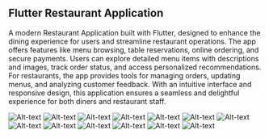 ## Flutter Restaurant Application

A modern Restaurant Application built with Flutter, designed to enhance the dining experience for users and streamline restaurant operations. The app offers features like menu browsing, table reservations, online ordering, and secure payments. Users can explore detailed menu items with descriptions and images, track order status, and access personalized recommendations. For restaurants, the app provides tools for managing orders, updating menus, and analyzing customer feedback. With an intuitive interface and responsive design, this application ensures a seamless and delightful experience for both diners and restaurant staff.

![Alt-text](https://github.com/LogainHamdan/Flutter-Restaurant-App/blob/eef1559b1996c62bae1d79f4c64c8856b3900ec1/Screenshot_2024-12-18-12-29-25-190_com.example.restaurant.jpg)
![Alt-text](https://github.com/LogainHamdan/Flutter-Restaurant-App/blob/eef1559b1996c62bae1d79f4c64c8856b3900ec1/Screenshot_2024-12-18-12-29-27-897_com.example.restaurant.jpg)
![Alt-text](https://github.com/LogainHamdan/Flutter-Restaurant-App/blob/eef1559b1996c62bae1d79f4c64c8856b3900ec1/Screenshot_2024-12-18-12-29-30-389_com.example.restaurant.jpg)
![Alt-text](https://github.com/LogainHamdan/Flutter-Restaurant-App/blob/eef1559b1996c62bae1d79f4c64c8856b3900ec1/Screenshot_2024-12-18-12-29-33-494_com.example.restaurant.jpg)
![Alt-text](https://github.com/LogainHamdan/Flutter-Restaurant-App/blob/eef1559b1996c62bae1d79f4c64c8856b3900ec1/Screenshot_2024-12-18-12-29-36-749_com.example.restaurant.jpg)
![Alt-text](https://github.com/LogainHamdan/Flutter-Restaurant-App/blob/eef1559b1996c62bae1d79f4c64c8856b3900ec1/Screenshot_2024-12-18-12-29-46-456_com.example.restaurant.jpg)
![Alt-text](https://github.com/LogainHamdan/Flutter-Restaurant-App/blob/eef1559b1996c62bae1d79f4c64c8856b3900ec1/Screenshot_2024-12-18-12-29-59-848_com.example.restaurant.jpg)
![Alt-text](https://github.com/LogainHamdan/Flutter-Restaurant-App/blob/eef1559b1996c62bae1d79f4c64c8856b3900ec1/Screenshot_2024-12-18-12-30-03-862_com.example.restaurant.jpg)
![Alt-text](https://github.com/LogainHamdan/Flutter-Restaurant-App/blob/eef1559b1996c62bae1d79f4c64c8856b3900ec1/Screenshot_2024-12-18-12-30-16-271_com.example.restaurant.jpg)
![Alt-text](https://github.com/LogainHamdan/Flutter-Restaurant-App/blob/eef1559b1996c62bae1d79f4c64c8856b3900ec1/Screenshot_2024-12-18-12-30-49-707_com.example.restaurant.jpg)
![Alt-text](https://github.com/LogainHamdan/Flutter-Restaurant-App/blob/eef1559b1996c62bae1d79f4c64c8856b3900ec1/Screenshot_2024-12-18-12-31-24-316_com.example.restaurant.jpg)
![Alt-text](https://github.com/LogainHamdan/Flutter-Restaurant-App/blob/eef1559b1996c62bae1d79f4c64c8856b3900ec1/Screenshot_2024-12-18-12-31-28-642_com.example.restaurant.jpg)
![Alt-text](https://github.com/LogainHamdan/Flutter-Restaurant-App/blob/eef1559b1996c62bae1d79f4c64c8856b3900ec1/Screenshot_2024-12-18-12-31-51-861_com.example.restaurant.jpg)

 
